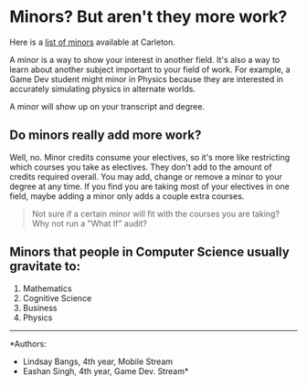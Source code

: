 <h1>Minors? But aren't they more work?</h1>

Here is a [list of minors](http://admissions.carleton.ca/minors/)
available at Carleton.

  A minor is a way to show your interest in another field. It's also
a way to learn about another subject important to your field of work.
For example, a Game Dev student might minor in Physics because they are
interested in accurately simulating physics in alternate worlds.

A minor will show up on your transcript and degree.


<h2>Do minors really add more work?</h2>

Well, no.  Minor credits consume your electives, so it's more like
restricting which courses you take as electives.  They don't add to
the amount of credits required overall.
You may add, change or remove a minor to your degree at any time.  If
you find you are taking most of your electives in one field, maybe
adding a minor only adds a couple extra courses.

>Not sure if a certain minor will fit with the courses you are taking?
>Why not run a "What If" audit?


<h2>Minors that people in Computer Science usually gravitate to: </h2>

1. Mathematics
2. Cognitive Science
3. Business
4. Physics

* * *

*Authors:

- Lindsay Bangs, 4th year, Mobile Stream
- Eashan Singh, 4th year, Game Dev. Stream*
